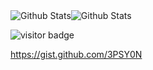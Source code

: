 <div style="display:flex">
  <img alt="Github Stats" src="https://github-readme-stats.vercel.app/api?username=3PSY0N&count_private=true&include_all_commits=true&show_icons=true&hide_title=true&layout=compact&hide_border=true&bg_color=ffffff" />
  <img alt="Github Stats" src="https://github-readme-stats.vercel.app/api/top-langs/?username=3PSY0N&show_icons=false&hide_title=false&layout=compact&card_width=260&hide_border=true&bg_color=ffffff" />
</div>

![visitor badge](https://visitor-badge.glitch.me/badge?page_id=3PSY0N.visitor-badge)

https://gist.github.com/3PSY0N
